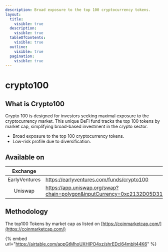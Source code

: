 ```yaml
---
description: Broad exposure to the top 100 cryptocurrency tokens.
layout:
  title:
    visible: true
  description:
    visible: true
  tableOfContents:
    visible: true
  outline:
    visible: true
  pagination:
    visible: true
---
```


# crypto100

## What is Crypto100

Crypto 100 is designed for investors seeking maximal exposure to the cryptocurrency market. This unique DeFi fund tracks the top 100 tokens by market cap, simplifying broad-based investment in the crypto sector.

* Broad exposure to the top 100 cryptocurrency tokens.
* Low-risk profile due to diversification.

## Available on

<table data-column-title-hidden data-view="cards"><thead><tr><th align="center">Exchange</th><th data-hidden data-card-target data-type="content-ref">Link</th><th data-hidden data-card-cover data-type="files">Image</th></tr></thead><tbody><tr><td align="center">EarlyVentures</td><td><a href="https://earlyventures.com/funds/crypto100">https://earlyventures.com/funds/crypto100</a></td><td><a href="../../.gitbook/assets/ev_black.png">ev_black.png</a></td></tr><tr><td align="center">Uniswap</td><td><a href="https://app.uniswap.org/swap?chain=polygon&#x26;inputCurrency=0xc2132D05D31c914a87C6611C10748AEb04B58e8F&#x26;outputCurrency=0x28C71A14346993866eC21e84916164290a42b3D4">https://app.uniswap.org/swap?chain=polygon&#x26;inputCurrency=0xc2132D05D31c914a87C6611C10748AEb04B58e8F&#x26;outputCurrency=0x28C71A14346993866eC21e84916164290a42b3D4</a></td><td><a href="../../.gitbook/assets/download (2).png">download (2).png</a></td></tr></tbody></table>

## Methodology

The top100 Tokens by market cap as listed on [https://coinmarketcap.com/](https://coinmarketcap.com/)

{% embed url="https://airtable.com/appGtMhoUXHIPO4xz/shrEDcl64mblt44K6" %}
